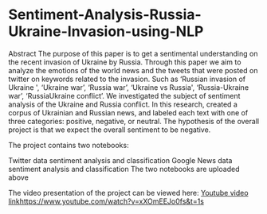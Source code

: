 # Sentiment-Analysis-Russia-Ukraine-Invasion-using-NLP

Abstract
The purpose of this paper is to get a sentimental understanding on the recent invasion of
Ukraine by Russia. Through this paper we aim to analyze the emotions of the world news and the
tweets that were posted on twitter on keywords related to the invasion. Such as ‘Russian invasion
of Ukraine ', ‘Ukraine war’, ‘Russia war’, ‘Ukraine vs Russia', ‘Russia-Ukraine war’, ‘RussiaUkraine conflict’. We investigated the subject of sentiment analysis of the Ukraine and Russia
conflict. In this research, created a corpus of Ukrainian and Russian news, and labeled each text
with one of three categories: positive, negative, or neutral. The hypothesis of the overall project is
that we expect the overall sentiment to be negative. 


The project contains two notebooks:

Twitter data sentiment analysis and classification
Google News data sentiment analysis and classification
The two notebooks are uploaded above

The video presentation of the project can be viewed here: [Youtube video link](https://www.youtube.com/watch?v=xXOmEEJo0fs&t=1s)https://www.youtube.com/watch?v=xXOmEEJo0fs&t=1s
